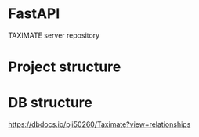 # FastAPI
TAXIMATE server repository

# Project structure

# DB structure
https://dbdocs.io/pji50260/Taximate?view=relationships



